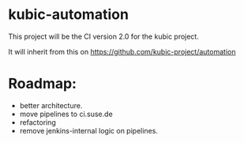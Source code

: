 # kubic-automation
This project will be the CI version 2.0 for the kubic project.

It will inherit from this on https://github.com/kubic-project/automation

# Roadmap:

- better architecture.
- move pipelines to ci.suse.de
- refactoring
- remove jenkins-internal logic on pipelines.
